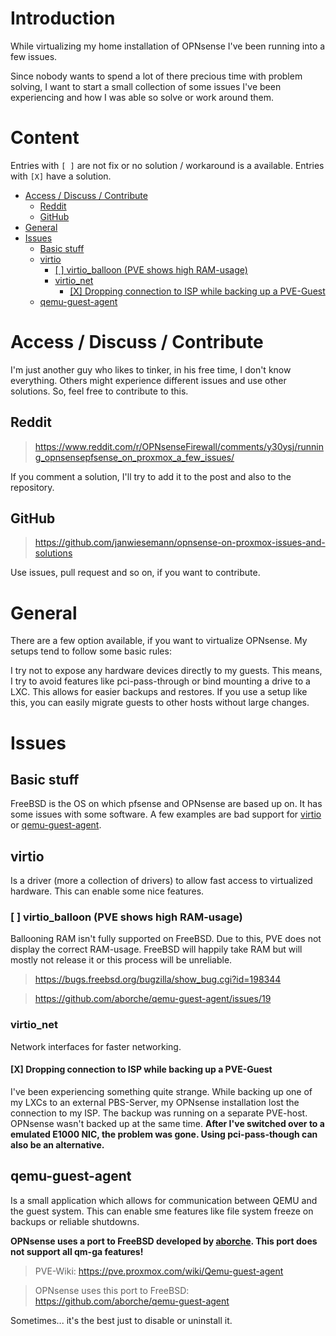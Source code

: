 ﻿<!-- I can recommend VS-Code, if you want to edit his file. If you clone this repo and use VS-Code, some plugins are recommended and a few useful settings are changed. -->

# Introduction

While virtualizing my home installation of OPNsense I've been running into a few issues.

Since nobody wants to spend a lot of there precious time with problem solving, I want to start a small collection of some issues I've been experiencing and how I was able so solve or work around them.

# Content

Entries with `[ ]` are not fix or no solution / workaround is a available. Entries with `[X]` have a solution.

- [Access /  Discuss / Contribute](#access---discuss--contribute)
  - [Reddit](#reddit)
  - [GitHub](#github)
- [General](#general)
- [Issues](#issues)
  - [Basic stuff](#basic-stuff)
  - [virtio](#virtio)
    - [[ ] virtio_balloon (PVE shows high RAM-usage)](#--virtio_balloon-pve-shows-high-ram-usage)
    - [virtio_net](#virtio_net)
      - [[X] Dropping connection to ISP while backing up a PVE-Guest](#x-dropping-connection-to-isp-while-backing-up-a-pve-guest)
  - [qemu-guest-agent](#qemu-guest-agent)

# Access /  Discuss / Contribute

I'm just another guy who likes to tinker, in his free time, I don't know everything. Others might experience different issues and use other solutions. So, feel free to contribute to this.

## Reddit
> https://www.reddit.com/r/OPNsenseFirewall/comments/y30ysj/running_opnsensepfsense_on_proxmox_a_few_issues/

If you comment a solution, I'll try to add it to the post and also to the repository.

## GitHub
> https://github.com/janwiesemann/opnsense-on-proxmox-issues-and-solutions

Use issues, pull request and so on, if you want to contribute.

# General
There are a few option available, if you want to virtualize OPNsense. My setups tend to follow some basic rules:

I try not to expose any hardware devices directly to my guests. This means, I try to avoid features like pci-pass-through or bind mounting a drive to a LXC. This allows for easier backups and restores. If you use a setup like this, you can easily migrate guests to other hosts without large changes.

# Issues

## Basic stuff
FreeBSD is the OS on which pfsense and OPNsense are based up on. It has some issues with some software. A few examples are bad support for [virtio](#virtio) or [qemu-guest-agent](#qemu-guest-agent).

## virtio
Is a driver (more a collection of drivers) to allow fast access to virtualized hardware. This can enable some nice features.

### [ ] virtio_balloon (PVE shows high RAM-usage)
Ballooning RAM isn't fully supported on FreeBSD. Due to this, PVE does not display the correct RAM-usage. FreeBSD will happily take RAM but will mostly not release it or this process will be unreliable.

> https://bugs.freebsd.org/bugzilla/show_bug.cgi?id=198344

> https://github.com/aborche/qemu-guest-agent/issues/19

### virtio_net
Network interfaces for faster networking.

#### [X] Dropping connection to ISP while backing up a PVE-Guest
I've been experiencing something quite strange. While backing up one of my LXCs to an external PBS-Server, my OPNsense installation lost the connection to my ISP. The backup was running on a separate PVE-host. OPNsense wasn't backed up at the same time. **After I've switched over to a emulated E1000 NIC, the problem was gone. Using pci-pass-though can also be an alternative.**

## qemu-guest-agent
Is a small application which allows for communication between QEMU and the guest system. This can enable sme features like file system freeze on backups or reliable shutdowns.

**OPNsense uses a port to FreeBSD developed by [aborche](https://github.com/aborche/qemu-guest-agent). This port does not support all qm-ga features!**

> PVE-Wiki: https://pve.proxmox.com/wiki/Qemu-guest-agent

> OPNsense uses this port to FreeBSD: https://github.com/aborche/qemu-guest-agent

Sometimes... it's the best just to disable or uninstall it.
